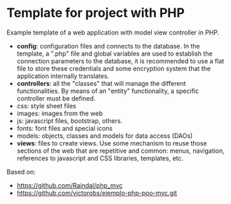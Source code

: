 # Template for project with PHP
Example template of a web application with model view controller in PHP.

- <b>config</b>: configuration files and connects to the database. In the template, a ".php" file and global variables are used to establish the connection parameters to the database, it is recommended to use a flat file to store these credentials and some encryption system that the application internally translates.
- <b>controllers</b>: all the "classes" that will manage the different functionalities. By means of an "entity" functionality, a specific controller must be defined.
- css: style sheet files
- images: images from the web
- js: javascript files, bootstrap, others.
- fonts: font files and special icons
- models: objects, classes and models for data access (DAOs)
- <b>views</b>: files to create views. Use some mechanism to reuse those sections of the web that are repetitive and common: menus, navigation, references to javascript and CSS libraries, templates, etc.

Based on:
- https://github.com/Raindal/php_mvc
- https://github.com/victorobs/ejemplo-php-poo-mvc.git
